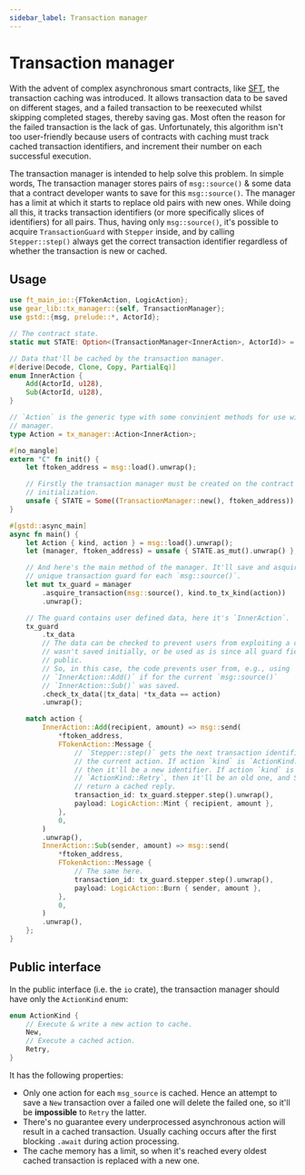 ```yaml
---
sidebar_label: Transaction manager
---
```


# Transaction manager

With the advent of complex asynchronous smart contracts, like [SFT](https://github.com/gear-dapps/sharded-fungible-token), the transaction caching was introduced. It allows transaction data to be saved on different stages, and a failed transaction to be reexecuted whilst skipping completed stages, thereby saving gas. Most often the reason for the failed transaction is the lack of gas. Unfortunately, this algorithm isn't too user-friendly because users of contracts with caching must track cached transaction identifiers, and increment their number on each successful execution.

The transaction manager is intended to help solve this problem. In simple words, The transaction manager stores pairs of `msg::source()` & some data that a contract developer wants to save for this `msg::source()`. The manager has a limit at which it starts to replace old pairs with new ones. While doing all this, it tracks transaction identifiers (or more specifically slices of identifiers) for all pairs. Thus, having only `msg::source()`, it's possible to acquire `TransactionGuard` with `Stepper` inside, and by calling `Stepper::step()` always get the correct transaction identifier regardless of whether the transaction is new or cached.

## Usage

```rust
use ft_main_io::{FTokenAction, LogicAction};
use gear_lib::tx_manager::{self, TransactionManager};
use gstd::{msg, prelude::*, ActorId};

// The contract state.
static mut STATE: Option<(TransactionManager<InnerAction>, ActorId)> = None;

// Data that'll be cached by the transaction manager.
#[derive(Decode, Clone, Copy, PartialEq)]
enum InnerAction {
    Add(ActorId, u128),
    Sub(ActorId, u128),
}

// `Action` is the generic type with some convinient methods for use with the
// manager.
type Action = tx_manager::Action<InnerAction>;

#[no_mangle]
extern "C" fn init() {
    let ftoken_address = msg::load().unwrap();

    // Firstly the transaction manager must be created on the contract
    // initialization.
    unsafe { STATE = Some((TransactionManager::new(), ftoken_address)) }
}

#[gstd::async_main]
async fn main() {
    let Action { kind, action } = msg::load().unwrap();
    let (manager, ftoken_address) = unsafe { STATE.as_mut().unwrap() };

    // And here's the main method of the manager. It'll save and asquire a
    // unique transaction guard for each `msg::source()`.
    let mut tx_guard = manager
        .asquire_transaction(msg::source(), kind.to_tx_kind(action))
        .unwrap();

    // The guard contains user defined data, here it's `InnerAction`.
    tx_guard
        .tx_data
        // The data can be checked to prevent users from exploiting a cache that
        // wasn't saved initially, or be used as is since all guard fields are
        // public.
        // So, in this case, the code prevents user from, e.g., using
        // `InnerAction::Add()` if for the current `msg::source()`
        // `InnerAction::Sub()` was saved.
        .check_tx_data(|tx_data| *tx_data == action)
        .unwrap();

    match action {
        InnerAction::Add(recipient, amount) => msg::send(
            *ftoken_address,
            FTokenAction::Message {
                // `Stepper::step()` gets the next transaction identifier for
                // the current action. If action `kind` is `ActionKind::New`,
                // then it'll be a new identifier. If action `kind` is
                // `ActionKind::Retry`, then it'll be an old one, and SFT will
                // return a cached reply.
                transaction_id: tx_guard.stepper.step().unwrap(),
                payload: LogicAction::Mint { recipient, amount },
            },
            0,
        )
        .unwrap(),
        InnerAction::Sub(sender, amount) => msg::send(
            *ftoken_address,
            FTokenAction::Message {
                // The same here.
                transaction_id: tx_guard.stepper.step().unwrap(),
                payload: LogicAction::Burn { sender, amount },
            },
            0,
        )
        .unwrap(),
    };
}
```

## Public interface

In the public interface (i.e. the `io` crate), the transaction manager should have only the `ActionKind` enum:

```rust
enum ActionKind {
    // Execute & write a new action to cache.
    New,
    // Execute a cached action.
    Retry,
}
```

It has the following properties:
- Only one action for each `msg_source` is cached. Hence an attempt to save a `New` transaction over a failed one will delete the failed one, so it'll be **impossible** to `Retry` the latter.
- There's no guarantee every underprocessed asynchronous action will result in a cached transaction. Usually caching occurs after the first blocking `.await` during action processing.
- The cache memory has a limit, so when it's reached every oldest cached transaction is replaced with a new one.
